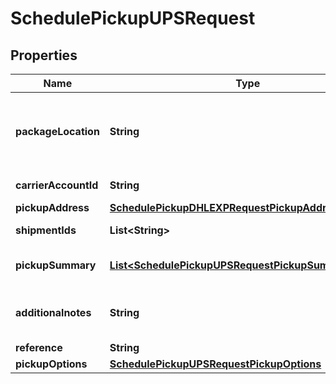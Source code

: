 

# SchedulePickupUPSRequest


## Properties

| Name | Type | Description | Notes |
|------------ | ------------- | ------------- | -------------|
|**packageLocation** | **String** | It specifies the location from where packages would be collected. Applicable values are &#x60;Front Door&#x60;,&#x60;Back Door&#x60;,&#x60;Side Door&#x60;,&#x60;Shipping&#x60;,&#x60;Receiving&#x60;,&#x60;Knock on Door/Ring Bell&#x60;,&#x60;Mail Room&#x60;,&#x60;Garage&#x60;,&#x60;Office&#x60;,&#x60;Downstairs&#x60;,&#x60;Reception&#x60;,&#x60;In/At Mailbox&#x60;,&#x60;Third Party&#x60;,&#x60;Warehouse&#x60;,&#x60;Other&#x60; |  |
|**carrierAccountId** | **String** | It specifies the carrier account id, its value can be referenced from the &#x60;Get Carrier Accounts&#x60; API. |  |
|**pickupAddress** | [**SchedulePickupDHLEXPRequestPickupAddress**](SchedulePickupDHLEXPRequestPickupAddress.md) |  |  |
|**shipmentIds** | **List&lt;String&gt;** | It indicates the shipmentIds for which pickup to be scheduled. |  [optional] |
|**pickupSummary** | [**List&lt;SchedulePickupUPSRequestPickupSummaryInner&gt;**](SchedulePickupUPSRequestPickupSummaryInner.md) | This can be used to add package details for which labels are not created yet but would want to schedule pickup in advance. |  [optional] |
|**additionalnotes** | **String** | It can be used to provide any additional comments or remarks, it would be printed on the scheduled pickup document. It is required when packageLocation is set to &#x60;Other&#x60;. |  [optional] |
|**reference** | **String** | It is used for any reference purpose |  [optional] |
|**pickupOptions** | [**SchedulePickupUPSRequestPickupOptions**](SchedulePickupUPSRequestPickupOptions.md) |  |  |




